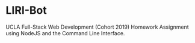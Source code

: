# LIRI-Bot
UCLA Full-Stack Web Development (Cohort 2019) Homework Assignment using NodeJS and the Command Line Interface. 
